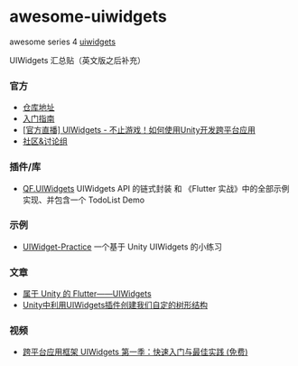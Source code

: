 # awesome-uiwidgets
awesome series 4 [uiwidgets](https://github.com/UnityTech/UIWidgets)


UIWidgets 汇总贴（英文版之后补充）
### 官方
* [仓库地址](https://github.com/UnityTech/UIWidgets)
* [入门指南](https://github.com/UnityTech/UIWidgets/blob/master/README-ZH.md)
* [[官方直播] UIWidgets - 不止游戏！如何使用Unity开发跨平台应用](https://www.bilibili.com/video/av47558897?from=search&seid=3092146516952117219)
* [社区&讨论组](https://connect.unity.com/g/uiwidgets)

### 插件/库
* [QF.UIWidgets](https://github.com/liangxiegame/QF.UIWidgets) UIWidgets API 的链式封装 和 《Flutter 实战》中的全部示例实现、并包含一个 TodoList Demo

### 示例
* [UIWidget-Practice](https://github.com/Latias94/UIWidget-Practice) 一个基于 Unity UIWidgets 的小练习


### 文章

* [属于 Unity 的 Flutter——UIWidgets](http://frankorz.com/2019/04/01/uiwidgets-practice/) 
* [Unity中利用UIWidgets插件创建我们自定的树形结构](https://www.cnblogs.com/nanyang0310/p/9110136.html)

### 视频
* [跨平台应用框架 UIWidgets 第一季：快速入门与最佳实践 (免费)](http://www.sikiedu.com/course/410)

